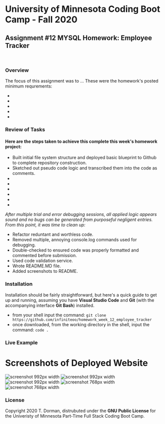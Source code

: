 # University of Minnesota Coding Boot Camp - Fall 2020 
## Assignment #12 MYSQL Homework: Employee Tracker
<br/>

### Overview

The focus of this assignment was to ...  These were the homework's posted minimum requrements:

* 
* 
* 
* 
* 



### Review of Tasks




#### Here are the steps taken to achieve this complete this week's homework project:

* Built initial file system structure and deployed basic blueprint to Github to complete repository construction.
* Sketched out pseudo code logic and transcribed them into the code as comments.
* 
* 
* 
* 
* 
* 

*After multiple trial and error debugging sessions, all applied logic appears sound and no bugs can be generated from purposeful negligent entries.  From this point, it was time to clean up:*

* Refactor reduntant and worthless code.
* Removed multiple, annoying console.log commands used for debugging.
* Double-checked to ensured code was properly formatted and commented before submission.
* Used code validation service.
* Wrote README.MD file.
* Added screenshots to README.
 

### Installation

Installation should be fairly straightforward, but here's a quick guide to get up and running, assuming you have **Visual Studio Code** and **Git** (with the accompanying interface **Git Bash**) installed.

* from your shell input the command: `git clone https://github.com/infiniteoo/homework_week_12_employee_tracker`
* once downloaded, from the working directory in the shell, input the command: `code .`


### Live Example

# Screenshots of Deployed Website

![screenshot 992px width](/img/ss1.PNG)
![screenshot 992px width](/img/ss2.PNG)
![screenshot 992px width](/img/ss3.PNG)
![screenshot 768px width](/img/ss4.PNG)
![screenshot 768px width](/img/ss5.PNG)

### License

Copyright 2020 T. Dorman, distrubuted under the **GNU Public License** for the Univeristy of Minnesota Part-Time Full Stack Coding Boot Camp.














